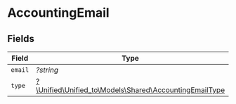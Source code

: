 # AccountingEmail


## Fields

| Field                                                                                                | Type                                                                                                 | Required                                                                                             | Description                                                                                          |
| ---------------------------------------------------------------------------------------------------- | ---------------------------------------------------------------------------------------------------- | ---------------------------------------------------------------------------------------------------- | ---------------------------------------------------------------------------------------------------- |
| `email`                                                                                              | *?string*                                                                                            | :heavy_minus_sign:                                                                                   | N/A                                                                                                  |
| `type`                                                                                               | [?\Unified\Unified_to\Models\Shared\AccountingEmailType](../../Models/Shared/AccountingEmailType.md) | :heavy_minus_sign:                                                                                   | N/A                                                                                                  |